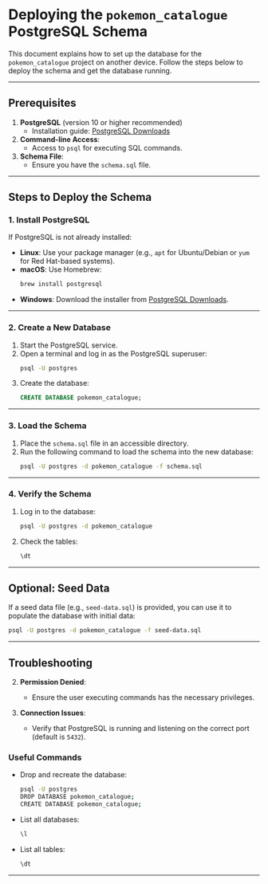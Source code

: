 # Deploying the `pokemon_catalogue` PostgreSQL Schema

This document explains how to set up the database for the `pokemon_catalogue` project on another device. Follow the steps below to deploy the schema and get the database running.

---

## Prerequisites

1. **PostgreSQL** (version 10 or higher recommended)
    - Installation guide: [PostgreSQL Downloads](https://www.postgresql.org/download/)
2. **Command-line Access**:
    - Access to `psql` for executing SQL commands.
3. **Schema File**:
    - Ensure you have the `schema.sql` file.

---

## Steps to Deploy the Schema

### 1. Install PostgreSQL
If PostgreSQL is not already installed:
- **Linux**: Use your package manager (e.g., `apt` for Ubuntu/Debian or `yum` for Red Hat-based systems).
- **macOS**: Use Homebrew:
  ```bash
  brew install postgresql
  ```
- **Windows**: Download the installer from [PostgreSQL Downloads](https://www.postgresql.org/download/).

---

### 2. Create a New Database
1. Start the PostgreSQL service.
2. Open a terminal and log in as the PostgreSQL superuser:
   ```bash
   psql -U postgres
   ```
3. Create the database:
   ```sql
   CREATE DATABASE pokemon_catalogue;
   ```

---

### 3. Load the Schema
1. Place the `schema.sql` file in an accessible directory.
2. Run the following command to load the schema into the new database:
   ```bash
   psql -U postgres -d pokemon_catalogue -f schema.sql
   ```

---

### 4. Verify the Schema
1. Log in to the database:
   ```bash
   psql -U postgres -d pokemon_catalogue
   ```
2. Check the tables:
   ```sql
   \dt
   ```

---

## Optional: Seed Data
If a seed data file (e.g., `seed-data.sql`) is provided, you can use it to populate the database with initial data:
```bash
psql -U postgres -d pokemon_catalogue -f seed-data.sql
```

---

## Troubleshooting


2. **Permission Denied**:
    - Ensure the user executing commands has the necessary privileges.

3. **Connection Issues**:
    - Verify that PostgreSQL is running and listening on the correct port (default is `5432`).

### Useful Commands
- Drop and recreate the database:
  ```bash
  psql -U postgres
  DROP DATABASE pokemon_catalogue;
  CREATE DATABASE pokemon_catalogue;
  ```

- List all databases:
  ```sql
  \l
  ```

- List all tables:
  ```sql
  \dt
  ```

---

